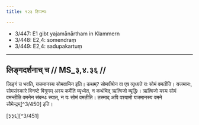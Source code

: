 ```yaml
---
title: १२३ टिप्पन्यः

---
```

- 3/447: E1 gibt yajamānārtham in Klammern
- 3/448: E2,4: somendraṃ
- 3/449: E2,4: sadupakartuṃ

____________________________________________


## लिङ्गदर्शनाच् च // MS_३,४.३६ //

लिङ्गं च भवति, यजमानस्य सोमवामिन इति। कथम्? सोमपीथेन वा एष व्यृध्यते यः सोमं वमतीति। यजमानः, सोमसंस्कारे विनष्टे विगुणम् अस्य कर्मेति व्यृध्येत, न कथंचिद् ऋत्विजो व्यृद्धिः। ऋत्विजो यस्य सोमं वमन्तीति वमनेन संबन्धः स्यात्, न यः सोमं वमतीति। तस्माद् अपि पश्यामो यजमानस्य वमने सौमेन्द्रम्[^3/450] इति।

[३३६][^3/451]
